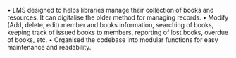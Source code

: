 •	LMS designed to helps libraries manage their collection of books and resources. It can digitalise the older method for managing records.
•	Modify (Add, delete, edit) member and books information, searching of books, keeping track of issued books to members, reporting of lost books, overdue of books, etc.
•	Organised the codebase into modular functions for easy maintenance and readability.
